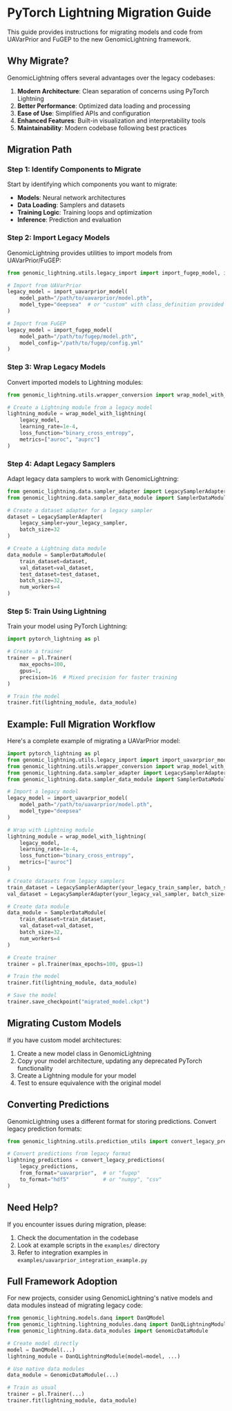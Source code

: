 # PyTorch Lightning Migration Guide

This guide provides instructions for migrating models and code from UAVarPrior and FuGEP to the new GenomicLightning framework.

## Why Migrate?

GenomicLightning offers several advantages over the legacy codebases:

1. **Modern Architecture**: Clean separation of concerns using PyTorch Lightning
2. **Better Performance**: Optimized data loading and processing
3. **Ease of Use**: Simplified APIs and configuration
4. **Enhanced Features**: Built-in visualization and interpretability tools
5. **Maintainability**: Modern codebase following best practices

## Migration Path

### Step 1: Identify Components to Migrate

Start by identifying which components you want to migrate:

- **Models**: Neural network architectures
- **Data Loading**: Samplers and datasets
- **Training Logic**: Training loops and optimization
- **Inference**: Prediction and evaluation

### Step 2: Import Legacy Models

GenomicLightning provides utilities to import models from UAVarPrior/FuGEP:

```python
from genomic_lightning.utils.legacy_import import import_fugep_model, import_uavarprior_model

# Import from UAVarPrior
legacy_model = import_uavarprior_model(
    model_path="/path/to/uavarprior/model.pth",
    model_type="deepsea"  # or "custom" with class_definition provided
)

# Import from FuGEP
legacy_model = import_fugep_model(
    model_path="/path/to/fugep/model.pth",
    model_config="/path/to/fugep/config.yml"
)
```

### Step 3: Wrap Legacy Models

Convert imported models to Lightning modules:

```python
from genomic_lightning.utils.wrapper_conversion import wrap_model_with_lightning

# Create a Lightning module from a legacy model
lightning_module = wrap_model_with_lightning(
    legacy_model,
    learning_rate=1e-4,
    loss_function="binary_cross_entropy",
    metrics=["auroc", "auprc"]
)
```

### Step 4: Adapt Legacy Samplers

Adapt legacy data samplers to work with GenomicLightning:

```python
from genomic_lightning.data.sampler_adapter import LegacySamplerAdapter
from genomic_lightning.data.sampler_data_module import SamplerDataModule

# Create a dataset adapter for a legacy sampler
dataset = LegacySamplerAdapter(
    legacy_sampler=your_legacy_sampler,
    batch_size=32
)

# Create a Lightning data module
data_module = SamplerDataModule(
    train_dataset=dataset,
    val_dataset=val_dataset,
    test_dataset=test_dataset,
    batch_size=32,
    num_workers=4
)
```

### Step 5: Train Using Lightning

Train your model using PyTorch Lightning:

```python
import pytorch_lightning as pl

# Create a trainer
trainer = pl.Trainer(
    max_epochs=100,
    gpus=1,
    precision=16  # Mixed precision for faster training
)

# Train the model
trainer.fit(lightning_module, data_module)
```

## Example: Full Migration Workflow

Here's a complete example of migrating a UAVarPrior model:

```python
import pytorch_lightning as pl
from genomic_lightning.utils.legacy_import import import_uavarprior_model
from genomic_lightning.utils.wrapper_conversion import wrap_model_with_lightning
from genomic_lightning.data.sampler_adapter import LegacySamplerAdapter
from genomic_lightning.data.sampler_data_module import SamplerDataModule

# Import a legacy model
legacy_model = import_uavarprior_model(
    model_path="/path/to/uavarprior/model.pth",
    model_type="deepsea"
)

# Wrap with Lightning module
lightning_module = wrap_model_with_lightning(
    legacy_model,
    learning_rate=1e-4,
    loss_function="binary_cross_entropy",
    metrics=["auroc"]
)

# Create datasets from legacy samplers
train_dataset = LegacySamplerAdapter(your_legacy_train_sampler, batch_size=32)
val_dataset = LegacySamplerAdapter(your_legacy_val_sampler, batch_size=32)

# Create data module
data_module = SamplerDataModule(
    train_dataset=train_dataset,
    val_dataset=val_dataset,
    batch_size=32,
    num_workers=4
)

# Create trainer
trainer = pl.Trainer(max_epochs=100, gpus=1)

# Train the model
trainer.fit(lightning_module, data_module)

# Save the model
trainer.save_checkpoint("migrated_model.ckpt")
```

## Migrating Custom Models

If you have custom model architectures:

1. Create a new model class in GenomicLightning
2. Copy your model architecture, updating any deprecated PyTorch functionality
3. Create a Lightning module for your model
4. Test to ensure equivalence with the original model

## Converting Predictions

GenomicLightning uses a different format for storing predictions. Convert legacy prediction formats:

```python
from genomic_lightning.utils.prediction_utils import convert_legacy_predictions

# Convert predictions from legacy format
lightning_predictions = convert_legacy_predictions(
    legacy_predictions,
    from_format="uavarprior",  # or "fugep"
    to_format="hdf5"           # or "numpy", "csv"
)
```

## Need Help?

If you encounter issues during migration, please:

1. Check the documentation in the codebase
2. Look at example scripts in the `examples/` directory
3. Refer to integration examples in `examples/uavarprior_integration_example.py`

## Full Framework Adoption

For new projects, consider using GenomicLightning's native models and data modules instead of migrating legacy code:

```python
from genomic_lightning.models.danq import DanQModel
from genomic_lightning.lightning_modules.danq import DanQLightningModule
from genomic_lightning.data.data_modules import GenomicDataModule

# Create model directly
model = DanQModel(...)
lightning_module = DanQLightningModule(model=model, ...)

# Use native data modules
data_module = GenomicDataModule(...)

# Train as usual
trainer = pl.Trainer(...)
trainer.fit(lightning_module, data_module)
```
